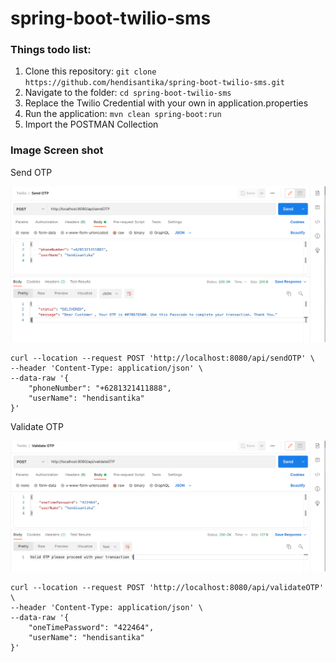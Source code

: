 # spring-boot-twilio-sms

### Things todo list:

1. Clone this repository: `git clone https://github.com/hendisantika/spring-boot-twilio-sms.git`
2. Navigate to the folder: `cd spring-boot-twilio-sms`
3. Replace the Twilio Credential with your own in application.properties
4. Run the application: `mvn clean spring-boot:run`
5. Import the POSTMAN Collection

### Image Screen shot

Send OTP

![Send OTP](img/sendOTP.png "Send OTP")

```shell
curl --location --request POST 'http://localhost:8080/api/sendOTP' \
--header 'Content-Type: application/json' \
--data-raw '{
    "phoneNumber": "+6281321411888",
    "userName": "hendisantika"
}'
```

Validate OTP

![Validate OTP](img/validateOTP.png "Validate OTP")

```shell
curl --location --request POST 'http://localhost:8080/api/validateOTP' \
--header 'Content-Type: application/json' \
--data-raw '{
    "oneTimePassword": "422464",
    "userName": "hendisantika"
}'
```
